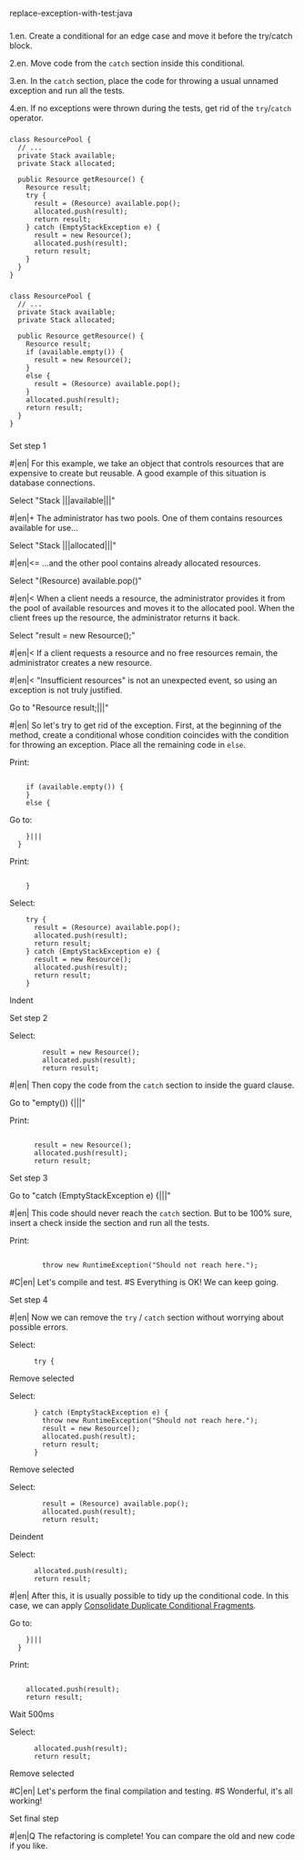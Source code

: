 replace-exception-with-test:java

###

1.en. Create a conditional for an edge case and move it before the try/catch block.



2.en. Move code from the <code>catch</code> section inside this conditional.



3.en. In the <code>catch</code> section, place the code for throwing a usual unnamed exception and run all the tests.



4.en. If no exceptions were thrown during the tests, get rid of the <code>try</code>/<code>catch</code> operator.





###

```
class ResourcePool {
  // ...
  private Stack available;
  private Stack allocated;

  public Resource getResource() {
    Resource result;
    try {
      result = (Resource) available.pop();
      allocated.push(result);
      return result;
    } catch (EmptyStackException e) {
      result = new Resource();
      allocated.push(result);
      return result;
    }
  }
}
```

###

```
class ResourcePool {
  // ...
  private Stack available;
  private Stack allocated;

  public Resource getResource() {
    Resource result;
    if (available.empty()) {
      result = new Resource();
    }
    else {
      result = (Resource) available.pop();
    }
    allocated.push(result);
    return result;
  }
}
```

###

Set step 1


#|en| For this example, we take an object that controls resources that are expensive to create but reusable. A good example of this situation is database connections.


Select "Stack |||available|||"

#|en|+ The administrator has two pools. One of them contains resources available for use…


Select "Stack |||allocated|||"


#|en|<= …and the other pool contains already allocated resources.


Select "(Resource) available.pop()"


#|en|< When a client needs a resource, the administrator provides it from the pool of available resources and moves it to the allocated pool. When the client frees up the resource, the administrator returns it back.


Select "result = new Resource();"


#|en|< If a client requests a resource and no free resources remain, the administrator creates a new resource.



#|en|< "Insufficient resources" is not an unexpected event, so using an exception is not truly justified.


Go to "Resource result;|||"


#|en| So let's try to get rid of the exception. First, at the beginning of the method, create a conditional whose condition coincides with the condition for throwing an exception. Place all the remaining code in <code>else</code>.


Print:
```

    if (available.empty()) {
    }
    else {
```

Go to:
```
    }|||
  }
```

Print:
```

    }
```

Select:
```
    try {
      result = (Resource) available.pop();
      allocated.push(result);
      return result;
    } catch (EmptyStackException e) {
      result = new Resource();
      allocated.push(result);
      return result;
    }

```

Indent

Set step 2

Select:
```
        result = new Resource();
        allocated.push(result);
        return result;

```


#|en| Then copy the code from the <code>catch</code> section to inside the guard clause.


Go to "empty()) {|||"

Print:
```

      result = new Resource();
      allocated.push(result);
      return result;
```

Set step 3

Go to "catch (EmptyStackException e) {|||"


#|en| This code should never reach the <code>catch</code> section. But to be 100% sure, insert a check inside the section and run all the tests.


Print:
```

        throw new RuntimeException("Should not reach here.");
```


#C|en| Let's compile and test.
#S Everything is OK! We can keep going.


Set step 4


#|en| Now we can remove the <code>try</code> / <code>catch</code> section without worrying about possible errors.


Select:
```
      try {

```

Remove selected

Select:
```
      } catch (EmptyStackException e) {
        throw new RuntimeException("Should not reach here.");
        result = new Resource();
        allocated.push(result);
        return result;
      }

```

Remove selected

Select:
```
        result = (Resource) available.pop();
        allocated.push(result);
        return result;
```

Deindent

Select:
```
      allocated.push(result);
      return result;

```


#|en| After this, it is usually possible to tidy up the conditional code. In this case, we can apply <a href="/consolidate-duplicate-conditional-fragments">Consolidate Duplicate Conditional Fragments</a>.


Go to:
```
    }|||
  }
```

Print:
```

    allocated.push(result);
    return result;
```

Wait 500ms

Select:
```
      allocated.push(result);
      return result;

```

Remove selected


#C|en| Let's perform the final compilation and testing.
#S Wonderful, it's all working!


Set final step


#|en|Q The refactoring is complete! You can compare the old and new code if you like.
